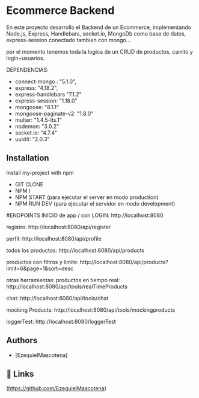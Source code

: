 
# Ecommerce Backend
En este proyecto desarrollo el Backend de un Ecommerce, implementando Node.js, Express, Handlebars, socket.io, MongoDb como base de datos, express-session conectado tambien con mongo...

por el momento tenemos toda la logica de un CRUD de productos, carrito y login+usuarios.


DEPENDENCIAS:
- connect-mongo : "5.1.0",
- express: "4.18.2",
- express-handlebars "7.1.2"
- express-session: "1.18.0"
- mongoose: "8.1.1"
- mongoose-paginate-v2: "1.8.0"
- multer: "1.4.5-lts.1"
- nodemon: "3.0.2"
- socket.io: "4.7.4"
- uuid4: "2.0.3"


## Installation

Install my-project with npm

- GIT CLONE
- NPM I
- NPM START (para ejecutar el server en modo production)
- NPM RUN DEV (para ejecutar el servidor en modo development)

#ENDPOINTS
INICIO de app / con LOGIN:  http://localhost:8080

registro: http://localhost:8080/api/register

perfil: http://localhost:8080/api/profile

todos los productos: http://localhost:8080/api/products

productos con filtros y limite: http://localhost:8080/api/products?limit=6&page=1&sort=desc


otras herramientas:
productos en tiempo real: http://localhost:8080/api/tools/realTimeProducts

chat: http://localhost:8080/api/tools/chat

mocking Products: http://localhost:8080/api/tools/mockingproducts

loggerTest: http://localhost:8080/loggerTest

## Authors

- [EzequielMascotena]


## 🔗 Links
(https://github.com/EzequielMascotena)